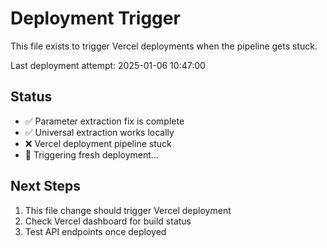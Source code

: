 # Deployment Trigger

This file exists to trigger Vercel deployments when the pipeline gets stuck.

Last deployment attempt: 2025-01-06 10:47:00

## Status
- ✅ Parameter extraction fix is complete
- ✅ Universal extraction works locally  
- ❌ Vercel deployment pipeline stuck
- 🔄 Triggering fresh deployment...

## Next Steps
1. This file change should trigger Vercel deployment
2. Check Vercel dashboard for build status
3. Test API endpoints once deployed
